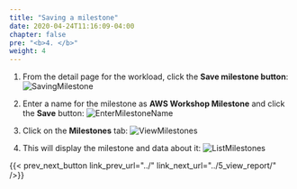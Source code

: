 ```yaml
---
title: "Saving a milestone"
date: 2020-04-24T11:16:09-04:00
chapter: false
pre: "<b>4. </b>"
weight: 4
---
```


1. From the detail page for the workload, click the **Save milestone button**:
![SavingMilestone](/watool/100_Walkthrough_of_the_Well-Architected_Tool/Images/AWSWAT12.png)  

2. Enter a name for the milestone as **AWS Workshop Milestone** and click the **Save** button:
![EnterMilestoneName](/watool/100_Walkthrough_of_the_Well-Architected_Tool/Images/AWSWAT13.png)

3. Click on the **Milestones** tab:
![ViewMilestones](/watool/100_Walkthrough_of_the_Well-Architected_Tool/Images/AWSWAT14.png)

4. This will display the milestone and data about it:
![ListMilestones](/watool/100_Walkthrough_of_the_Well-Architected_Tool/Images/AWSWAT15.png)

{{< prev_next_button link_prev_url="../" link_next_url="../5_view_report/" />}}

